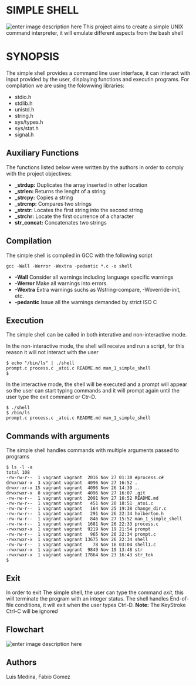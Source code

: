 # SIMPLE SHELL
![enter image description here](https://cdn.pixabay.com/photo/2013/07/13/13/41/bash-161382_960_720.png)
This project aims to create a simple UNIX command interpreter, it will emulate different aspects from the bash shell
# SYNOPSIS
The simple shell provides a command line user interface, it can interact with
input provided by the user, displaying functions and executin programs. For
compilation we are using the folowwing libraries:
 - stdio.h
 - stdlib.h
 - unistd.h
 - string.h
 - sys/types.h
 - sys/stat.h
 - signal.h

## Auxiliary Functions
The functions listed below were written by the authors in order to comply with
the project objectives:
 - **_strdup:** Duplicates the array inserted in other location
 - **_strlen:** Returns the lenght of a string
 - **_strcpy:** Copies a string
 - **_strcmp:** Compares two strings
 - **_strstr:** Locates the first string into the second string
 - **_strchr:** Locate the first ocurrence of a character
 - **str_concat:** Concatenates two strings

## Compilation
The simple shell is compiled in GCC with the following script
```
gcc -Wall -Werror -Wextra -pedantic *.c -o shell
```
 - **-Wall** Consider all warnings including language specific warnings
 - **-Werror** Make all warnings into errors.
 - **-Wextra** Extra warnings suchs as Wstring-compare, -Woverride-init, etc.
 - **-pedantic** Issue all the warnings demanded by strict ISO C

## Execution
The simple shell can be called in both interative and non-interactive mode.

In the non-interactive mode, the shell will receive and run a script, for
this reason it will not interact with the user
```
$ echo "/bin/ls" | ./shell
prompt.c process.c _atoi.c README.md man_1_simple_shell
$
```

In the interactive mode, the shell will be executed and a prompt will appear
so the user can start typing commands and it will prompt again until the user
type the exit command or Ctr-D.
```
$ ./shell
$ /bin/ls
prompt.c process.c _atoi.c README.md man_1_simple_shell
```

## Commands with arguments

The simple shell handles commands with multiple arguments passed to programs
```
$ ls -l -a
total 108
-rw-rw-r--  1 vagrant vagrant  2016 Nov 27 01:30 #process.c#
drwxrwxr-x  3 vagrant vagrant  4096 Nov 27 16:52 .
drwxr-xr-x 15 vagrant vagrant  4096 Nov 26 14:39 ..
drwxrwxr-x  8 vagrant vagrant  4096 Nov 27 16:07 .git
-rw-rw-r--  1 vagrant vagrant  2091 Nov 27 16:52 README.md
-rw-rw-r--  1 vagrant vagrant   451 Nov 20 18:51 _atoi.c
-rw-rw-r--  1 vagrant vagrant   164 Nov 25 19:38 change_dir.c
-rw-rw-r--  1 vagrant vagrant   291 Nov 26 22:34 holberton.h
-rw-rw-r--  1 vagrant vagrant   846 Nov 27 15:52 man_1_simple_shell
-rw-rw-r--  1 vagrant vagrant  1681 Nov 26 22:33 process.c
-rwxrwxr-x  1 vagrant vagrant  9219 Nov 19 21:54 prompt
-rw-rw-r--  1 vagrant vagrant   965 Nov 26 22:34 prompt.c
-rwxrwxr-x  1 vagrant vagrant 13675 Nov 26 22:34 shell
-rw-rw-r--  1 vagrant vagrant    78 Nov 16 03:04 shell1.c
-rwxrwxr-x  1 vagrant vagrant  9849 Nov 19 13:48 str
-rwxrwxr-x  1 vagrant vagrant 17864 Nov 23 16:43 str_tok
$
```
## Exit
In order to exit The simple shell, the user can type the command *exit*, this
will terminate the program with an integer status. The shell handles End-of-file
conditions, it will exit when the user types Ctrl-D.
**Note:** The KeyStroke Ctrl-C will be ignored

## Flowchart
![enter image description here](https://ibb.co/tK5x6X3)

## Authors
Luis Medina, Fabio Gomez
